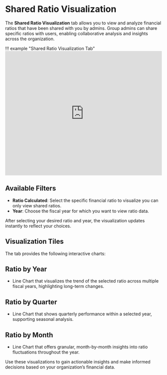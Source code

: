# Shared Ratio Visualization

The **Shared Ratio Visualization** tab allows you to view and analyze financial ratios that have been shared with you by admins. Group admins can share specific ratios with users, enabling collaborative analysis and insights across the organization.

!!! example "Shared Ratio Visualization Tab"
    <iframe frameborder="0" style="width:100%;height:400px;" src="https://viewer.diagrams.net/?tags=%7B%7D&lightbox=1&highlight=0000ff&edit=_blank&layers=1&nav=1&title=ratio_analysis_ksa.drawio&page-id=WTNVDO6V3DSybZCJiBdp&transparent=1&dark=auto#Uhttps%3A%2F%2Fdrive.google.com%2Fuc%3Fid%3D1hKgOcEDgKFqvXKH_T1YuvhA6f-4lwTjP%26export%3Ddownload" allowtransparency="true"></iframe>

## **Available Filters**

- **Ratio Calculated**: Select the specific financial ratio to visualize you can only view shared ratios.
- **Year**: Choose the fiscal year for which you want to view ratio data.

After selecting your desired ratio and year, the visualization updates instantly to reflect your choices.

## **Visualization Tiles**

The tab provides the following interactive charts:

## **Ratio by Year**

- Line Chart that visualizes the trend of the selected ratio across multiple fiscal years, highlighting long-term changes.

## **Ratio by Quarter**

- Line Chart that shows quarterly performance within a selected year, supporting seasonal analysis.

## **Ratio by Month**

- Line Chart that offers granular, month-by-month insights into ratio fluctuations throughout the year.

Use these visualizations to gain actionable insights and make informed decisions based on your organization’s financial data.
